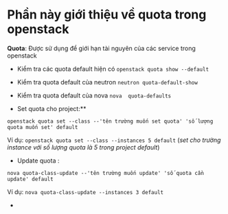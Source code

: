 # Phần này giới thiệu về quota trong openstack

**Quota**: Được sử dụng để giới hạn tài nguyên của các service trong openstack

- Kiểm tra các quota default hiện có  `openstack quota show --default`

- Kiểm tra quota default của neutron `neutron quota-default-show`

- Kiểm tra quota default của nova `nova  quota-defaults`

- Set quota cho project:** 
```
openstack quota set --class --'tên trường muốn set quota' 'số lượng quota muốn set' default
```

Ví dụ: `openstack quota set --class --instances 5 default`  (*set cho trường instance với số lượng quota là 5 trong project default*)

- Update quota : 
```
nova quota-class-update --'tên trường muốn update' 'số quota cần update' default
```
Ví dụ: `nova quota-class-update --instances 3 default` 

- 
